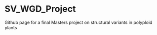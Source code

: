 # SV_WGD_Project
Github page for a final Masters project on structural variants in polyploid plants
